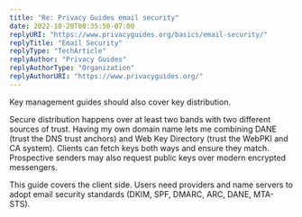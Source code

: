 ```yaml
---
title: "Re: Privacy Guides email security"
date: 2022-10-20T00:35:50-07:00
replyURI: "https://www.privacyguides.org/basics/email-security/"
replyTitle: "Email Security"
replyType: "TechArticle"
replyAuthor: "Privacy Guides"
replyAuthorType: "Organization"
replyAuthorURI: "https://www.privacyguides.org/"
---
```

Key management guides should also cover key distribution.

Secure distribution happens over at least two bands with two different sources of trust. Having my own domain name lets me combining DANE (trust the DNS trust anchors) and Web Key Directory (trust the WebPKI and CA system). Clients can fetch keys both ways and ensure they match. Prospective senders may also request public keys over modern encrypted messengers.

This guide covers the client side. Users need providers and name servers to adopt email security standards (DKIM, SPF, DMARC, ARC, DANE, MTA-STS).

